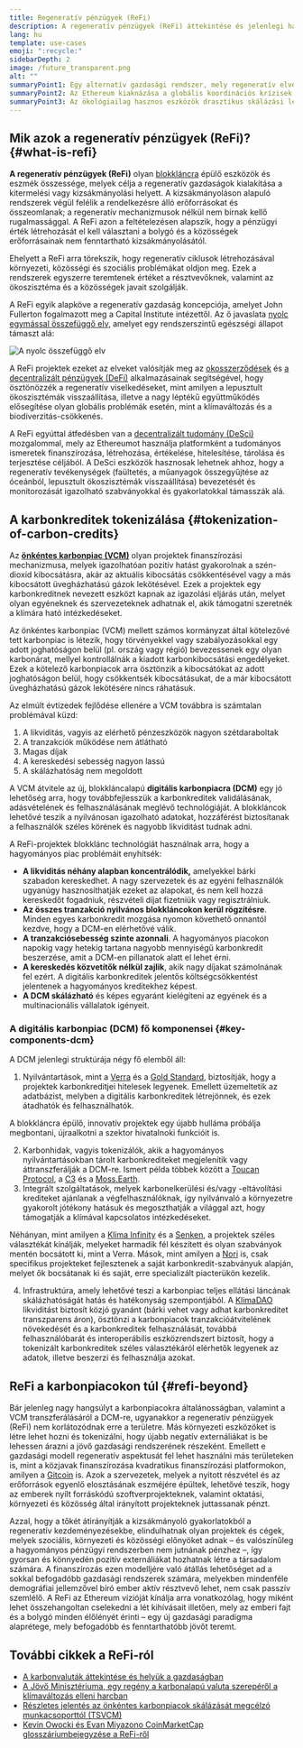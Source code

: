 ```yaml
---
title: Regeneratív pénzügyek (ReFi)
description: A regeneratív pénzügyek (ReFi) áttekintése és jelenlegi használata.
lang: hu
template: use-cases
emoji: ":recycle:"
sidebarDepth: 2
image: /future_transparent.png
alt: ""
summaryPoint1: Egy alternatív gazdasági rendszer, mely regeneratív elvekre épül
summaryPoint2: Az Ethereum kiaknázása a globális koordinációs krízisek megoldására, mint amilyen a klímaváltozás is
summaryPoint3: Az ökológiailag hasznos eszközök drasztikus skálázási lehetősége, mint amilyen az igazolt karbonkredit is
---
```


## Mik azok a regeneratív pénzügyek (ReFi)? {#what-is-refi}

**A regeneratív pénzügyek (ReFi)** olyan [blokkláncra](/glossary/#blockchain) épülő eszközök és eszmék összessége, melyek célja a regeneratív gazdaságok kialakítása a kitermelési vagy kizsákmányolási helyett. A kizsákmányoláson alapuló rendszerek végül felélik a rendelkezésre álló erőforrásokat és összeomlanak; a regeneratív mechanizmusok nélkül nem bírnak kellő rugalmassággal. A ReFi azon a feltételezésen alapszik, hogy a pénzügyi érték létrehozását el kell választani a bolygó és a közösségek erőforrásainak nem fenntartható kizsákmányolásától.

Ehelyett a ReFi arra törekszik, hogy regeneratív ciklusok létrehozásával környezeti, közösségi és szociális problémákat oldjon meg. Ezek a rendszerek egyszerre teremtenek értéket a résztvevőknek, valamint az ökoszisztéma és a közösségek javait szolgálják.

A ReFi egyik alapköve a regeneratív gazdaság koncepciója, amelyet John Fullerton fogalmazott meg a Capital Institute intézettől. Az ő javaslata [nyolc egymással összefüggő elv,](https://capitalinstitute.org/8-principles-regenerative-economy/) amelyet egy rendszerszintű egészségi állapot támaszt alá:

![A nyolc összefüggő elv](refi-regenerative-economy-diagram.png)

A ReFi projektek ezeket az elveket valósítják meg az [okosszerződések](/glossary/#smart-contract) és [a decentralizált pénzügyek (DeFi)](/glossary/#defi) alkalmazásainak segítségével, hogy ösztönözzék a regeneratív viselkedéseket, mint amilyen a lepusztult ökoszisztémák visszaállítása, illetve a nagy léptékű együttműködés elősegítése olyan globális problémák esetén, mint a klímaváltozás és a biodiverzitás-csökkenés.

A ReFi egyúttal átfedésben van a [decentralizált tudomány (DeSci)](/desci/) mozgalommal, mely az Ethereumot használja platformként a tudományos ismeretek finanszírozása, létrehozása, értékelése, hitelesítése, tárolása és terjesztése céljából. A DeSci eszközök hasznosak lehetnek ahhoz, hogy a regeneratív tevékenységek (faültetés, a műanyagok összegyűjtése az óceánból, lepusztult ökoszisztémák visszaállítása) bevezetését és monitorozását igazolható szabványokkal és gyakorlatokkal támasszák alá.

<YouTube id="La52dDzBt2k" />

## A karbonkreditek tokenizálása {#tokenization-of-carbon-credits}

Az **[önkéntes karbonpiac (VCM)](https://climatefocus.com/so-what-voluntary-carbon-market-exactly/)** olyan projektek finanszírozási mechanizmusa, melyek igazolhatóan pozitív hatást gyakorolnak a szén-dioxid kibocsátásra, akár az aktuális kibocsátás csökkentésével vagy a más kibocsátott üvegházhatású gázok lekötésével. Ezek a projektek egy karbonkreditnek nevezett eszközt kapnak az igazolási eljárás után, melyet olyan egyéneknek és szervezeteknek adhatnak el, akik támogatni szeretnék a klímára ható intézkedéseket.

Az önkéntes karbonpiac (VCM) mellett számos kormányzat által kötelezővé tett karbonpiac is létezik, hogy törvényekkel vagy szabályozásokkal egy adott joghatóságon belül (pl. ország vagy régió) bevezessenek egy olyan karbonárat, mellyel kontrollálnák a kiadott karbonkibocsátási engedélyeket. Ezek a kötelező karbonpiacok arra ösztönzik a kibocsátókat az adott joghatóságon belül, hogy csökkentsék kibocsátásukat, de a már kibocsátott üvegházhatású gázok lekötésére nincs ráhatásuk.

Az elmúlt évtizedek fejlődése ellenére a VCM továbbra is számtalan problémával küzd:

1. A likviditás, vagyis az elérhető pénzeszközök nagyon szétdaraboltak
2. A tranzakciók működése nem átlátható
3. Magas díjak
4. A kereskedési sebesség nagyon lassú
5. A skálázhatóság nem megoldott

A VCM átvitele az új, blokkláncalapú **digitális karbonpiacra (DCM)** egy jó lehetőség arra, hogy továbbfejlesszük a karbonkreditek validálásának, adásvételének és felhasználásának meglévő technológiáját. A blokkláncok lehetővé teszik a nyilvánosan igazolható adatokat, hozzáférést biztosítanak a felhasználók széles körének és nagyobb likviditást tudnak adni.

A ReFi-projektek blokklánc technológiát használnak arra, hogy a hagyományos piac problémáit enyhítsék:

- **A likviditás néhány alapban koncentrálódik,** amelyekkel bárki szabadon kereskedhet. A nagy szervezetek és az egyéni felhasználók ugyanúgy hasznosíthatják ezeket az alapokat, és nem kell hozzá kereskedőt fogadniuk, részvételi díjat fizetniük vagy regisztrálniuk.
- **Az összes tranzakció nyilvános blokkláncokon kerül rögzítésre**. Minden egyes karbonkredit mozgása nyomon követhető onnantól kezdve, hogy a DCM-en elérhetővé válik.
- **A tranzakciósebesség szinte azonnali**. A hagyományos piacokon napokig vagy hetekig tartana nagyobb mennyiségű karbonkredit beszerzése, amit a DCM-en pillanatok alatt el lehet érni.
- **A kereskedés közvetítők nélkül zajlik**, akik nagy díjakat számolnának fel ezért. A digitális karbonkreditek jelentős költségcsökkentést jelentenek a hagyományos kreditekhez képest.
- **A DCM skálázható** és képes egyaránt kielégíteni az egyének és a multinacionális vállalatok igényeit.

### A digitális karbonpiac (DCM) fő komponensei {#key-components-dcm}

A DCM jelenlegi struktúrája négy fő elemből áll:

1. Nyilvántartások, mint a [Verra](https://verra.org/project/vcs-program/registry-system/) és a [Gold Standard](https://www.goldstandard.org/), biztosítják, hogy a projektek karbonkreditjei hitelesek legyenek. Emellett üzemeltetik az adatbázist, melyben a digitális karbonkreditek létrejönnek, és ezek átadhatók és felhasználhatók.

A blokkláncra épülő, innovatív projektek egy újabb hulláma próbálja megbontani, újraalkotni a szektor hivatalnoki funkcióit is.

2. Karbonhidak, vagyis tokenizálók, akik a hagyományos nyilvántartásokban tárolt karbonkrediteket megjelenítik vagy áttranszferálják a DCM-re. Ismert példa többek között a [Toucan Protocol](https://toucan.earth/), a [C3](https://c3.app/) és a [Moss.Earth](https://moss.earth/).
3. Integrált szolgáltatások, melyek karbonelkerülési és/vagy -eltávolítási krediteket ajánlanak a végfelhasználóknak, így nyilvánvaló a környezetre gyakorolt jótékony hatásuk és megoszthatják a világgal azt, hogy támogatják a klímával kapcsolatos intézkedéseket.

Néhányan, mint amilyen a [Klima Infinity](https://www.klimadao.finance/infinity) és a [Senken](https://senken.io/), a projektek széles választékát kínálják, melyeket harmadik fél készített és olyan szabványok mentén bocsátott ki, mint a Verra. Mások, mint amilyen a [Nori](https://nori.com/) is, csak specifikus projekteket fejlesztenek a saját karbonkredit-szabványuk alapján, melyet ők bocsátanak ki és saját, erre specializált piacterükön kezelik.

4. Infrastruktúra, amely lehetővé teszi a karbonpiac teljes ellátási láncának skálázhatóságát hatás és hatékonyság szempontjából. A [KlimaDAO](http://klimadao.finance/) likviditást biztosít közjó gyanánt (bárki vehet vagy adhat karbonkreditet transzparens áron), ösztönzi a karbonpiacok tranzakcióátvitelének növekedését és a karbonkreditek felhasználását, továbbá felhasználóbarát és interoperábilis eszközrendszert biztosít, hogy a tokenizált karbonkreditek széles választékáról elérhetők legyenek az adatok, illetve beszerzi és felhasználja azokat.

## ReFi a karbonpiacokon túl {#refi-beyond}

Bár jelenleg nagy hangsúlyt a karbonpiacokra általánosságban, valamint a VCM transzferálásáról a DCM-re, ugyanakkor a regeneratív pénzügyek (ReFi) nem korlátozódnak erre a területre. Más környezeti eszközöket is létre lehet hozni és tokenizálni, hogy újabb negatív externáliákat is be lehessen árazni a jövő gazdasági rendszerének részeként. Emellett e gazdasági modell regeneratív aspektusát fel lehet használni más területeken is, mint a közjavak finanszírozása kvadratikus finanszírozási platformokon, amilyen a [Gitcoin](https://gitcoin.co/) is. Azok a szervezetek, melyek a nyitott részvétel és az erőforrások egyenlő elosztásának eszméjére épültek, lehetővé teszik, hogy az emberek nyílt forráskódú szoftverprojekteknek, valamint oktatási, környezeti és közösség által irányított projekteknek juttassanak pénzt.

Azzal, hogy a tőkét átirányítják a kizsákmányoló gyakorlatokból a regeneratív kezdeményezésekbe, elindulhatnak olyan projektek és cégek, melyek szociális, környezeti és közösségi előnyöket adnak – és valószínűleg a hagyományos pénzügyi rendszerben nem jutnának pénzhez –, így gyorsan és könnyedén pozitív externáliákat hozhatnak létre a társadalom számára. A finanszírozás ezen modelljére való átállás lehetőséget ad a sokkal befogadóbb gazdasági rendszerek számára, melyekben mindenféle demográfiai jellemzővel bíró ember aktív résztvevő lehet, nem csak passzív szemlélő. A ReFi az Ethereum vízióját kínálja arra vonatkozólag, hogy miként lehet összehangoltan cselekedni a lét kihívásait illetően, mely az emberi fajt és a bolygó minden élőlényét érinti – egy új gazdasági paradigma alaprétege, mely befogadóbb és fenntarthatóbb jövőt teremt.

## További cikkek a ReFi-ról

- [A karbonvaluták áttekintése és helyük a gazdaságban](https://www.klimadao.finance/blog/the-vision-of-a-carbon-currency)
- [A Jövő Minisztériuma, egy regény a karbonalapú valuta szerepéről a klímaváltozás elleni harcban](https://en.wikipedia.org/wiki/The_Ministry_for_the_Future)
- [Részletes jelentés az önkéntes karbonpiacok skálázását megcélzó munkacsoporttól (TSVCM)](https://www.iif.com/Portals/1/Files/TSVCM_Report.pdf)
- [Kevin Owocki és Evan Miyazono CoinMarketCap glosszáriumbejegyzése a ReFi-ről](https://coinmarketcap.com/alexandria/glossary/regenerative-finance-refi)
